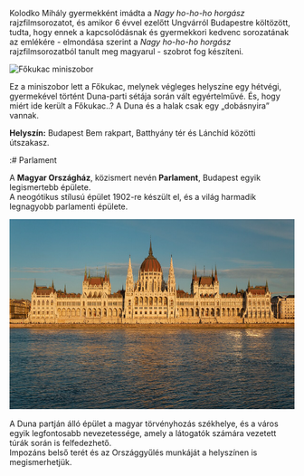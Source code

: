 Kolodko Mihály gyermekként imádta a *Nagy ho-ho-ho horgász* rajzfilmsorozatot, és amikor 6 évvel ezelőtt Ungvárról Budapestre költözött, tudta, hogy ennek a kapcsolódásnak és gyermekkori kedvenc sorozatának az emlékére - elmondása szerint a *Nagy ho-ho-ho horgász* rajzfilmsorozatból tanult meg magyarul - szobrot fog készíteni. 

![Főkukac miniszobor](kepek/fökukca.jpg)

Ez a miniszobor lett a Főkukac, melynek végleges helyszíne egy hétvégi, gyermekével történt Duna-parti sétája során vált egyértelművé. És, hogy miért ide került a Főkukac..? A Duna és a halak csak egy „dobásnyira” vannak.

**Helyszín:** Budapest Bem rakpart, Batthyány tér és Lánchíd közötti útszakasz.


:# Parlament

A **Magyar Országház**, közismert nevén **Parlament**, Budapest egyik legismertebb épülete.  
A neogótikus stílusú épület 1902-re készült el, és a világ harmadik legnagyobb parlamenti épülete. 

![Parlament](kepek/parlament2.jpg)

A Duna partján álló épület a magyar törvényhozás székhelye, és a város egyik legfontosabb nevezetessége, amely a látogatók számára vezetett túrák során is felfedezhető.  
Impozáns belső terét és az Országgyűlés munkáját a helyszínen is megismerhetjük.




